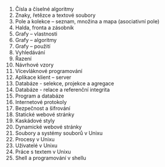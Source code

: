 1. Čísla a číselné algoritmy
2. Znaky, řetězce a textové soubory
3. Pole a kolekce – seznam, množina a mapa (asociativní pole)
4. Halda, fronta a zásobník
5. Grafy – vlastnosti
6. Grafy – algoritmy
7. Grafy – použití
8. Vyhledávání
9. Řazení
10. Návrhové vzory
11. Vícevláknové programování
12. Aplikace klient – server
13. Databáze - selekce, projekce a agregace
14. Databáze - relace a referenční integrita
15. Program a databáze
16. Internetové protokoly
17. Bezpečnost a šifrování
18. Statické webové stránky
19. Kaskádové styly
20. Dynamické webové stránky
21. Soubory a systémy souborů v Unixu
22. Procesy v Unixu
23. Uživatelé v Unixu
24. Práce s textem v Unixu
25. Shell a programování v shellu